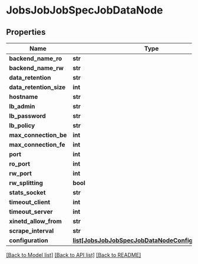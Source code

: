 # JobsJobJobSpecJobDataNode


## Properties
Name | Type | Description | Notes
------------ | ------------- | ------------- | -------------
**backend_name_ro** | **str** |  | [optional] 
**backend_name_rw** | **str** |  | [optional] 
**data_retention** | **str** |  | [optional] 
**data_retention_size** | **int** |  | [optional] 
**hostname** | **str** |  | [optional] 
**lb_admin** | **str** |  | [optional] 
**lb_password** | **str** |  | [optional] 
**lb_policy** | **str** |  | [optional] 
**max_connection_be** | **int** |  | [optional] 
**max_connection_fe** | **int** |  | [optional] 
**port** | **int** |  | [optional] 
**ro_port** | **int** |  | [optional] 
**rw_port** | **int** |  | [optional] 
**rw_splitting** | **bool** |  | [optional] 
**stats_socket** | **str** |  | [optional] 
**timeout_client** | **int** |  | [optional] 
**timeout_server** | **int** |  | [optional] 
**xinetd_allow_from** | **str** |  | [optional] 
**scrape_interval** | **str** |  | [optional] 
**configuration** | [**list[JobsJobJobSpecJobDataNodeConfigurationInner]**](JobsJobJobSpecJobDataNodeConfigurationInner.md) |  | [optional] 

[[Back to Model list]](../README.md#documentation-for-models) [[Back to API list]](../README.md#documentation-for-api-endpoints) [[Back to README]](../README.md)


